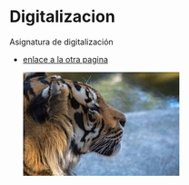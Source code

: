 # Digitalizacion
Asignatura de digitalización

* [enlace a la otra pagina](otro.md)

  ![Descripción de la imagen](Assets/images.jpeg)
